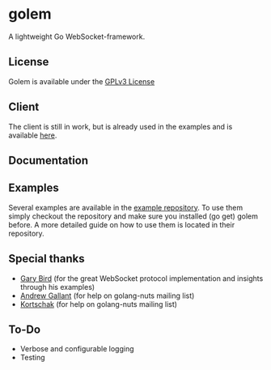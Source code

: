 golem
================================
A lightweight Go WebSocket-framework. 

License
-------------------------
Golem is available under the  [GPLv3 License](http://www.gnu.org/licenses/gpl.html)

Client
-------------------------
The client is still in work, but is already used in the examples and is available [here](https://github.com/trevex/golem_client).

Documentation
-------------------------


Examples
-------------------------
Several examples are available in the [example repository](https://github.com/trevex/golem_examples). To use them simply checkout the
repository and make sure you installed (go get) golem before. A more detailed guide on how
to use them is located in their repository.

Special thanks
-------------------------
* [Gary Bird](http://gary.beagledreams.com/) (for the great WebSocket protocol implementation and insights through his examples)
* [Andrew Gallant](http://burntsushi.net/) (for help on golang-nuts mailing list)
* [Kortschak](https://github.com/kortschak) (for help on golang-nuts mailing list)

To-Do
-------------------------
* Verbose and configurable logging
* Testing